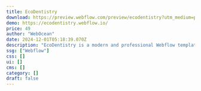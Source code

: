 ```yaml
---
title: EcoDentistry
download: https://preview.webflow.com/preview/ecodentistry?utm_medium=preview_link&utm_source=designer&utm_content=ecodentistry&preview=a8ac86a3db453b0958a0e3b5c3df4008&workflow=preview
demo: https://ecodentistry.webflow.io/
price: 49
author: "WebOcean"
date: 2024-12-01T05:18:39.070Z
description: "EcoDentistry is a modern and professional Webflow template designed for dental clinics, dental practices, dentists, and other healthcare professionals. Ideal for websites focused on oral health, medical services, doctor appointments."
ssg: ["Webflow"]
css: []
ui: []
cms: []
category: []
draft: false
---
```

